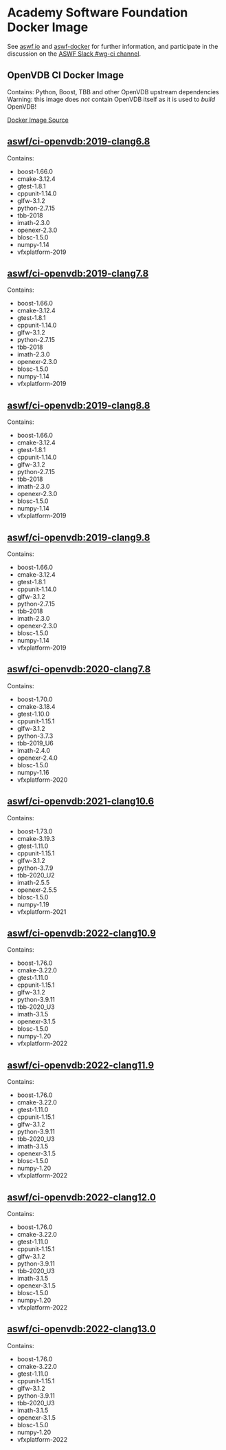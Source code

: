 <!--
Copyright (c) Contributors to the aswf-docker Project. All rights reserved.
SPDX-License-Identifier: Apache-2.0

Warning: this file is automatically generated from a template!
-->

# Academy Software Foundation Docker Image

See [aswf.io](https://aswf.io) and [aswf-docker](https://github.com/AcademySoftwareFoundation/aswf-docker)
for further information, and participate in the discussion on the
[ASWF Slack #wg-ci channel](https://academysoftwarefdn.slack.com/archives/C0169RX7MMK).

## OpenVDB CI Docker Image

Contains: Python, Boost, TBB and other OpenVDB upstream dependencies
Warning: this image does *not* contain OpenVDB itself as it is used to *build* OpenVDB!

[Docker Image Source](https://github.com/AcademySoftwareFoundation/aswf-docker/blob/master/ci-openvdb/Dockerfile)

## [aswf/ci-openvdb:2019-clang6.8](https://hub.docker.com/r/aswf/ci-openvdb/tags?page=1&name=2019-clang6.8)

Contains:
* boost-1.66.0
* cmake-3.12.4
* gtest-1.8.1
* cppunit-1.14.0
* glfw-3.1.2
* python-2.7.15
* tbb-2018
* imath-2.3.0
* openexr-2.3.0
* blosc-1.5.0
* numpy-1.14
* vfxplatform-2019

## [aswf/ci-openvdb:2019-clang7.8](https://hub.docker.com/r/aswf/ci-openvdb/tags?page=1&name=2019-clang7.8)

Contains:
* boost-1.66.0
* cmake-3.12.4
* gtest-1.8.1
* cppunit-1.14.0
* glfw-3.1.2
* python-2.7.15
* tbb-2018
* imath-2.3.0
* openexr-2.3.0
* blosc-1.5.0
* numpy-1.14
* vfxplatform-2019

## [aswf/ci-openvdb:2019-clang8.8](https://hub.docker.com/r/aswf/ci-openvdb/tags?page=1&name=2019-clang8.8)

Contains:
* boost-1.66.0
* cmake-3.12.4
* gtest-1.8.1
* cppunit-1.14.0
* glfw-3.1.2
* python-2.7.15
* tbb-2018
* imath-2.3.0
* openexr-2.3.0
* blosc-1.5.0
* numpy-1.14
* vfxplatform-2019

## [aswf/ci-openvdb:2019-clang9.8](https://hub.docker.com/r/aswf/ci-openvdb/tags?page=1&name=2019-clang9.8)

Contains:
* boost-1.66.0
* cmake-3.12.4
* gtest-1.8.1
* cppunit-1.14.0
* glfw-3.1.2
* python-2.7.15
* tbb-2018
* imath-2.3.0
* openexr-2.3.0
* blosc-1.5.0
* numpy-1.14
* vfxplatform-2019

## [aswf/ci-openvdb:2020-clang7.8](https://hub.docker.com/r/aswf/ci-openvdb/tags?page=1&name=2020-clang7.8)

Contains:
* boost-1.70.0
* cmake-3.18.4
* gtest-1.10.0
* cppunit-1.15.1
* glfw-3.1.2
* python-3.7.3
* tbb-2019_U6
* imath-2.4.0
* openexr-2.4.0
* blosc-1.5.0
* numpy-1.16
* vfxplatform-2020

## [aswf/ci-openvdb:2021-clang10.6](https://hub.docker.com/r/aswf/ci-openvdb/tags?page=1&name=2021-clang10.6)

Contains:
* boost-1.73.0
* cmake-3.19.3
* gtest-1.11.0
* cppunit-1.15.1
* glfw-3.1.2
* python-3.7.9
* tbb-2020_U2
* imath-2.5.5
* openexr-2.5.5
* blosc-1.5.0
* numpy-1.19
* vfxplatform-2021

## [aswf/ci-openvdb:2022-clang10.9](https://hub.docker.com/r/aswf/ci-openvdb/tags?page=1&name=2022-clang10.9)

Contains:
* boost-1.76.0
* cmake-3.22.0
* gtest-1.11.0
* cppunit-1.15.1
* glfw-3.1.2
* python-3.9.11
* tbb-2020_U3
* imath-3.1.5
* openexr-3.1.5
* blosc-1.5.0
* numpy-1.20
* vfxplatform-2022

## [aswf/ci-openvdb:2022-clang11.9](https://hub.docker.com/r/aswf/ci-openvdb/tags?page=1&name=2022-clang11.9)

Contains:
* boost-1.76.0
* cmake-3.22.0
* gtest-1.11.0
* cppunit-1.15.1
* glfw-3.1.2
* python-3.9.11
* tbb-2020_U3
* imath-3.1.5
* openexr-3.1.5
* blosc-1.5.0
* numpy-1.20
* vfxplatform-2022

## [aswf/ci-openvdb:2022-clang12.0](https://hub.docker.com/r/aswf/ci-openvdb/tags?page=1&name=2022-clang12.0)

Contains:
* boost-1.76.0
* cmake-3.22.0
* gtest-1.11.0
* cppunit-1.15.1
* glfw-3.1.2
* python-3.9.11
* tbb-2020_U3
* imath-3.1.5
* openexr-3.1.5
* blosc-1.5.0
* numpy-1.20
* vfxplatform-2022

## [aswf/ci-openvdb:2022-clang13.0](https://hub.docker.com/r/aswf/ci-openvdb/tags?page=1&name=2022-clang13.0)

Contains:
* boost-1.76.0
* cmake-3.22.0
* gtest-1.11.0
* cppunit-1.15.1
* glfw-3.1.2
* python-3.9.11
* tbb-2020_U3
* imath-3.1.5
* openexr-3.1.5
* blosc-1.5.0
* numpy-1.20
* vfxplatform-2022

